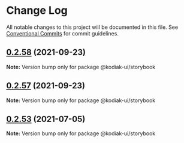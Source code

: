 # Change Log

All notable changes to this project will be documented in this file.
See [Conventional Commits](https://conventionalcommits.org) for commit guidelines.

## [0.2.58](https://github.com/skyverge/kodiak-ui/compare/@kodiak-ui/storybook@0.2.57...@kodiak-ui/storybook@0.2.58) (2021-09-23)

**Note:** Version bump only for package @kodiak-ui/storybook





## [0.2.57](https://github.com/skyverge/kodiak-ui/compare/@kodiak-ui/storybook@0.2.56...@kodiak-ui/storybook@0.2.57) (2021-09-23)

**Note:** Version bump only for package @kodiak-ui/storybook





## [0.2.53](https://github.com/skyverge/kodiak-ui/compare/@kodiak-ui/storybook@0.2.52...@kodiak-ui/storybook@0.2.53) (2021-07-05)

**Note:** Version bump only for package @kodiak-ui/storybook
